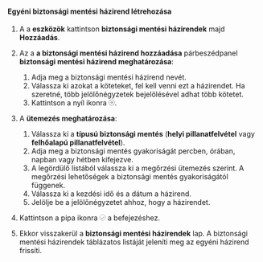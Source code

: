 <!--author=SharS last changed: 11/04/15-->


#### <a name="to-create-a-custom-backup-policy"></a>Egyéni biztonsági mentési házirend létrehozása
1. A a **eszközök** kattintson **biztonsági mentési házirendek** majd **Hozzáadás**.
2. Az a **a biztonsági mentési házirend hozzáadása** párbeszédpanel **biztonsági mentési házirend meghatározása**:
   
   1. Adja meg a biztonsági mentési házirend nevét.
   2. Válassza ki azokat a köteteket, fel kell venni ezt a házirendet. Ha szeretné, több jelölőnégyzetek bejelölésével adhat több kötetet.
   3. Kattintson a nyíl ikonra ![pipa ikon](./media/storsimple-create-custom-backup-policy-u2/HCS_ArrowIcon-include.png).
3. A **ütemezés meghatározása**:
   
   1. Válassza ki a **típusú biztonsági mentés** (**helyi pillanatfelvétel** vagy **felhőalapú pillanatfelvétel**).
   2. Adja meg a biztonsági mentés gyakoriságát percben, órában, napban vagy hétben kifejezve.
   3. A legördülő listából válassza ki a megőrzési ütemezés szerint. A megőrzési lehetőségek a biztonsági mentés gyakoriságától függenek. 
   4. Válassza ki a kezdési idő és a dátum a házirend.
   5. Jelölje be a jelölőnégyzetet ahhoz, hogy a házirendet.
4. Kattintson a pipa ikonra ![pipa ikon](./media/storsimple-add-backup-policy-u2/HCS_CheckIcon-include.png) a befejezéshez.
5. Ekkor visszakerül a **biztonsági mentési házirendek** lap. A biztonsági mentési házirendek táblázatos listáját jeleníti meg az egyéni házirend frissíti.

